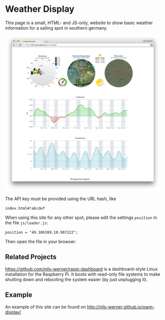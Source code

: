Weather Display
===============

This page is a small, HTML- and JS-only, website to show basic weather information for a sailing spot in southern germany.

![Screenshot](img/screenshot.png)

The API key must be provided using the URL hash, like

    index.html#!abcdef

When using this site for any other spot, please edit the settings `position` in the file `js/loader.js`:

    position = "49.106389,10.987222";

Then open the file in your browser.

## Related Projects

<https://github.com/nils-werner/raspi-dashboard> is a dashboard-style Linux
installation for the Raspberry Pi. It boots with read-only file systems to
make shutting down and rebooting the system easier (by just unplugging it).

## Example

An example of this site can be found on <http://nils-werner.github.io/owm-display/>
